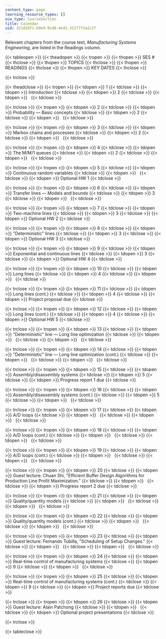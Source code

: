 ```yaml
---
content_type: page
learning_resource_types: []
ocw_type: CourseSection
title: Calendar
uid: 321d2df1-b9e9-9cd8-4e41-3127773a2c2f
---
```


Relevant chapters from the course text, _Manufacturing Systems Engineering_, are listed in the Readings column.

{{< tableopen >}}
{{< theadopen >}}
{{< tropen >}}
{{< thopen >}}
SES #
{{< thclose >}}
{{< thopen >}}
TOPICS
{{< thclose >}}
{{< thopen >}}
READINGS
{{< thclose >}}
{{< thopen >}}
KEY DATES
{{< thclose >}}

{{< trclose >}}

{{< theadclose >}}
{{< tropen >}}
{{< tdopen >}}
1
{{< tdclose >}}
{{< tdopen >}}
Introduction
{{< tdclose >}}
{{< tdopen >}}
2
{{< tdclose >}}
{{< tdopen >}}
 
{{< tdclose >}}

{{< trclose >}}
{{< tropen >}}
{{< tdopen >}}
2
{{< tdclose >}}
{{< tdopen >}}
Probability — Basic concepts
{{< tdclose >}}
{{< tdopen >}}
2
{{< tdclose >}}
{{< tdopen >}}
 
{{< tdclose >}}

{{< trclose >}}
{{< tropen >}}
{{< tdopen >}}
3
{{< tdclose >}}
{{< tdopen >}}
Markov chains and processes
{{< tdclose >}}
{{< tdopen >}}
2
{{< tdclose >}}
{{< tdopen >}}
 
{{< tdclose >}}

{{< trclose >}}
{{< tropen >}}
{{< tdopen >}}
4
{{< tdclose >}}
{{< tdopen >}}
The M/M/1 queues
{{< tdclose >}}
{{< tdopen >}}
2
{{< tdclose >}}
{{< tdopen >}}
 
{{< tdclose >}}

{{< trclose >}}
{{< tropen >}}
{{< tdopen >}}
5
{{< tdclose >}}
{{< tdopen >}}
Continuous random variables
{{< tdclose >}}
{{< tdopen >}}
 
{{< tdclose >}}
{{< tdopen >}}
Optional HW 1
{{< tdclose >}}

{{< trclose >}}
{{< tropen >}}
{{< tdopen >}}
6
{{< tdclose >}}
{{< tdopen >}}
Transfer lines — Models and bounds
{{< tdclose >}}
{{< tdopen >}}
3
{{< tdclose >}}
{{< tdopen >}}
 
{{< tdclose >}}

{{< trclose >}}
{{< tropen >}}
{{< tdopen >}}
7
{{< tdclose >}}
{{< tdopen >}}
Two-machine lines
{{< tdclose >}}
{{< tdopen >}}
3
{{< tdclose >}}
{{< tdopen >}}
Optional HW 2
{{< tdclose >}}

{{< trclose >}}
{{< tropen >}}
{{< tdopen >}}
8
{{< tdclose >}}
{{< tdopen >}}
"Deterministic" lines
{{< tdclose >}}
{{< tdopen >}}
3
{{< tdclose >}}
{{< tdopen >}}
Optional HW 3
{{< tdclose >}}

{{< trclose >}}
{{< tropen >}}
{{< tdopen >}}
9
{{< tdclose >}}
{{< tdopen >}}
Exponential and continuous lines
{{< tdclose >}}
{{< tdopen >}}
3
{{< tdclose >}}
{{< tdopen >}}
Optional HW 4
{{< tdclose >}}

{{< trclose >}}
{{< tropen >}}
{{< tdopen >}}
10
{{< tdclose >}}
{{< tdopen >}}
Long lines
{{< tdclose >}}
{{< tdopen >}}
4
{{< tdclose >}}
{{< tdopen >}}
 
{{< tdclose >}}

{{< trclose >}}
{{< tropen >}}
{{< tdopen >}}
11
{{< tdclose >}}
{{< tdopen >}}
Long lines (cont.)
{{< tdclose >}}
{{< tdopen >}}
4
{{< tdclose >}}
{{< tdopen >}}
Project proposal due
{{< tdclose >}}

{{< trclose >}}
{{< tropen >}}
{{< tdopen >}}
12
{{< tdclose >}}
{{< tdopen >}}
Long lines (cont.)
{{< tdclose >}}
{{< tdopen >}}
4
{{< tdclose >}}
{{< tdopen >}}
Optional HW 5
{{< tdclose >}}

{{< trclose >}}
{{< tropen >}}
{{< tdopen >}}
13
{{< tdclose >}}
{{< tdopen >}}
"Deterministic" line — Long line optimization
{{< tdclose >}}
{{< tdopen >}}
 
{{< tdclose >}}
{{< tdopen >}}
 
{{< tdclose >}}

{{< trclose >}}
{{< tropen >}}
{{< tdopen >}}
14
{{< tdclose >}}
{{< tdopen >}}
"Deterministic" line — Long line optimization (cont.)
{{< tdclose >}}
{{< tdopen >}}
 
{{< tdclose >}}
{{< tdopen >}}
 
{{< tdclose >}}

{{< trclose >}}
{{< tropen >}}
{{< tdopen >}}
15
{{< tdclose >}}
{{< tdopen >}}
Assembly/disassembly systems
{{< tdclose >}}
{{< tdopen >}}
5
{{< tdclose >}}
{{< tdopen >}}
Progress report 1 due
{{< tdclose >}}

{{< trclose >}}
{{< tropen >}}
{{< tdopen >}}
16
{{< tdclose >}}
{{< tdopen >}}
Assembly/disassembly systems (cont.)
{{< tdclose >}}
{{< tdopen >}}
5
{{< tdclose >}}
{{< tdopen >}}
 
{{< tdclose >}}

{{< trclose >}}
{{< tropen >}}
{{< tdopen >}}
17
{{< tdclose >}}
{{< tdopen >}}
A/D loops
{{< tdclose >}}
{{< tdopen >}}
 
{{< tdclose >}}
{{< tdopen >}}
 
{{< tdclose >}}

{{< trclose >}}
{{< tropen >}}
{{< tdopen >}}
18
{{< tdclose >}}
{{< tdopen >}}
A/D loops (cont.)
{{< tdclose >}}
{{< tdopen >}}
 
{{< tdclose >}}
{{< tdopen >}}
 
{{< tdclose >}}

{{< trclose >}}
{{< tropen >}}
{{< tdopen >}}
19
{{< tdclose >}}
{{< tdopen >}}
A/D loops (cont.)
{{< tdclose >}}
{{< tdopen >}}
 
{{< tdclose >}}
{{< tdopen >}}
 
{{< tdclose >}}

{{< trclose >}}
{{< tropen >}}
{{< tdopen >}}
20
{{< tdclose >}}
{{< tdopen >}}
Guest lecture: Chuan Shi, "Efficient Buffer Design Algorithms for Production Line Profit Maximization."
{{< tdclose >}}
{{< tdopen >}}
 
{{< tdclose >}}
{{< tdopen >}}
Progress report 2 due
{{< tdclose >}}

{{< trclose >}}
{{< tropen >}}
{{< tdopen >}}
21
{{< tdclose >}}
{{< tdopen >}}
Quality/quantity models
{{< tdclose >}}
{{< tdopen >}}
 
{{< tdclose >}}
{{< tdopen >}}
 
{{< tdclose >}}

{{< trclose >}}
{{< tropen >}}
{{< tdopen >}}
22
{{< tdclose >}}
{{< tdopen >}}
Quality/quantity models (cont.)
{{< tdclose >}}
{{< tdopen >}}
 
{{< tdclose >}}
{{< tdopen >}}
 
{{< tdclose >}}

{{< trclose >}}
{{< tropen >}}
{{< tdopen >}}
23
{{< tdclose >}}
{{< tdopen >}}
Guest lecture: Fernando Tubilla, "Scheduling of Setup Changes."
{{< tdclose >}}
{{< tdopen >}}
 
{{< tdclose >}}
{{< tdopen >}}
 
{{< tdclose >}}

{{< trclose >}}
{{< tropen >}}
{{< tdopen >}}
24
{{< tdclose >}}
{{< tdopen >}}
Real-time control of manufacturing systems
{{< tdclose >}}
{{< tdopen >}}
9
{{< tdclose >}}
{{< tdopen >}}
 
{{< tdclose >}}

{{< trclose >}}
{{< tropen >}}
{{< tdopen >}}
25
{{< tdclose >}}
{{< tdopen >}}
Real-time control of manufacturing systems (cont.)
{{< tdclose >}}
{{< tdopen >}}
9
{{< tdclose >}}
{{< tdopen >}}
Project reports due
{{< tdclose >}}

{{< trclose >}}
{{< tropen >}}
{{< tdopen >}}
26
{{< tdclose >}}
{{< tdopen >}}
Guest lecture: Alain Patchong
{{< tdclose >}}
{{< tdopen >}}
 
{{< tdclose >}}
{{< tdopen >}}
Optional project presentations
{{< tdclose >}}

{{< trclose >}}

{{< tableclose >}}